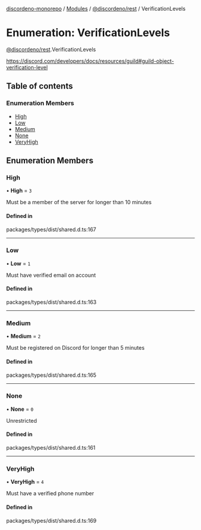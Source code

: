 [discordeno-monorepo](../README.md) / [Modules](../modules.md) / [@discordeno/rest](../modules/discordeno_rest.md) / VerificationLevels

# Enumeration: VerificationLevels

[@discordeno/rest](../modules/discordeno_rest.md).VerificationLevels

https://discord.com/developers/docs/resources/guild#guild-object-verification-level

## Table of contents

### Enumeration Members

- [High](discordeno_rest.VerificationLevels.md#high)
- [Low](discordeno_rest.VerificationLevels.md#low)
- [Medium](discordeno_rest.VerificationLevels.md#medium)
- [None](discordeno_rest.VerificationLevels.md#none)
- [VeryHigh](discordeno_rest.VerificationLevels.md#veryhigh)

## Enumeration Members

### High

• **High** = `3`

Must be a member of the server for longer than 10 minutes

#### Defined in

packages/types/dist/shared.d.ts:167

---

### Low

• **Low** = `1`

Must have verified email on account

#### Defined in

packages/types/dist/shared.d.ts:163

---

### Medium

• **Medium** = `2`

Must be registered on Discord for longer than 5 minutes

#### Defined in

packages/types/dist/shared.d.ts:165

---

### None

• **None** = `0`

Unrestricted

#### Defined in

packages/types/dist/shared.d.ts:161

---

### VeryHigh

• **VeryHigh** = `4`

Must have a verified phone number

#### Defined in

packages/types/dist/shared.d.ts:169

